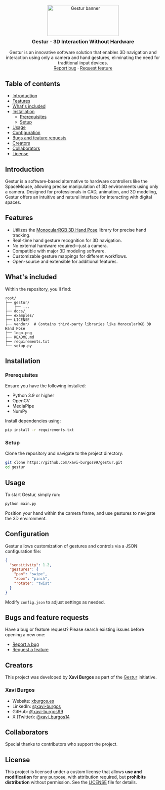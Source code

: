 <p align="center">
  <a href="https://github.com/GesturXYZ/gestur">
    <img src="./logo.png" alt="Gestur banner" width="230" height="100" style="margin-bottom: -15px;">
  </a>
  <h3 align="center">Gestur - 3D Interaction Without Hardware</h3>
  <p align="center">
    Gestur is an innovative software solution that enables 3D navigation and interaction using only a camera and hand gestures, eliminating the need for traditional input devices.
    <br>
    <a href="https://github.com/GesturXYZ/gestur/issues/new?template=bug.md">Report bug</a>
    ·
    <a href="https://github.com/GesturXYZ/gestur/issues/new?template=feature.md&labels=feature">Request feature</a>
  </p>
</p>

## Table of contents

- [Introduction](#introduction)
- [Features](#features)
- [What's included](#whats-included)
- [Installation](#installation)
  - [Prerequisites](#prerequisites)
  - [Setup](#setup)
- [Usage](#usage)
- [Configuration](#configuration)
- [Bugs and feature requests](#bugs-and-feature-requests)
- [Creators](#creators)
- [Collaborators](#collaborators)
- [License](#license)

## Introduction

Gestur is a software-based alternative to hardware controllers like the SpaceMouse, allowing precise manipulation of 3D environments using only a camera. Designed for professionals in CAD, animation, and 3D modeling, Gestur offers an intuitive and natural interface for interacting with digital spaces.

## Features

* Utilizes the [MonocularRGB 3D Hand Pose](https://github.com/FORTH-ModelBasedTracker/MonocularRGB_3D_Handpose_WACV18) library for precise hand tracking.
* Real-time hand gesture recognition for 3D navigation.
* No external hardware required—just a camera.
* Compatible with major 3D modeling software.
* Customizable gesture mappings for different workflows.
* Open-source and extensible for additional features.

## What's included

Within the repository, you'll find:

```text
root/
├── gestur/
│   ├── ...
├── docs/
├── examples/
├── LICENSE
├── vendor/  # Contains third-party libraries like MonocularRGB 3D Hand Pose
├── logo.png
├── README.md
├── requirements.txt
└── setup.py
```

## Installation

### Prerequisites
Ensure you have the following installed:

- Python 3.9 or higher
- OpenCV
- MediaPipe
- NumPy

Install dependencies using:

```bash
pip install -r requirements.txt
```

### Setup
Clone the repository and navigate to the project directory:

```sh
git clone https://github.com/xavi-burgos99/gestur.git
cd gestur
```

## Usage

To start Gestur, simply run:

```sh
python main.py
```

Position your hand within the camera frame, and use gestures to navigate the 3D environment.

## Configuration

Gestur allows customization of gestures and controls via a JSON configuration file:

```json
{
  "sensitivity": 1.2,
  "gestures": {
    "pan": "swipe",
    "zoom": "pinch",
    "rotate": "twist"
  }
}
```

Modify `config.json` to adjust settings as needed.

## Bugs and feature requests

Have a bug or feature request? Please search existing issues before opening a new one:

- [Report a bug](https://github.com/GesturXYZ/gestur/issues/new?template=bug.md)
- [Request a feature](https://github.com/GesturXYZ/gestur/issues/new?template=feature.md&labels=feature)

## Creators

This project was developed by **Xavi Burgos** as part of the [Gestur](https://github.com/GesturXYZ) initiative.

### Xavi Burgos
- Website: [xburgos.es](https://xburgos.es)
- LinkedIn: [@xavi-burgos](https://www.linkedin.com/in/xavi-burgos/)
- GitHub: [@xavi-burgos99](https://github.com/xavi-burgos99)
- X (Twitter): [@xavi_burgos14](https://x.com/xavi_burgos14)

## Collaborators
Special thanks to contributors who support the project.

## License
This project is licensed under a custom license that allows **use and modification** for any purpose, with attribution required, but **prohibits distribution** without permission. See the [LICENSE](LICENSE) file for details.

